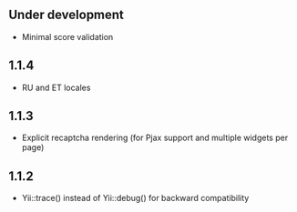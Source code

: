 Under development
-----------------
- Minimal score validation

1.1.4
-----------------
- RU and ET locales

1.1.3
-----------------
- Explicit recaptcha rendering (for Pjax support and multiple widgets per page)

1.1.2
-----------------
- Yii::trace() instead of Yii::debug() for backward compatibility
